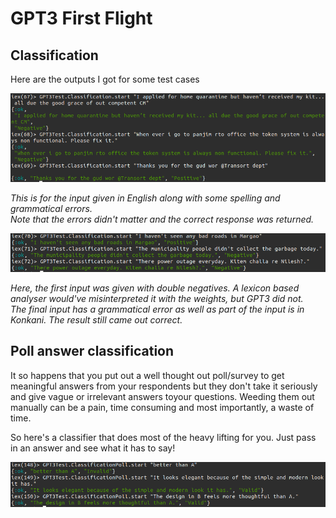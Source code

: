 # GPT3 First Flight
## Classification
Here are the outputs I got for some test cases

![Input in natural language](../../output_imgs/classification-english.png "Input in natural language")

*This is for the input given in English along with some spelling and grammatical errors.  
Note that the errors didn't matter and the correct response was returned.*

![Input in mixed languages](../../output_imgs/classification-mixed_langs.png "Input in mixed language")

*Here, the first input was given with double negatives. A lexicon based analyser would've misinterpreted it with the weights, but GPT3 did not.  
The final input has a grammatical error as well as part of the input is in Konkani. The result still came out correct.*

## Poll answer classification
It so happens that you put out a well thought out poll/survey to get meaningful answers from your respondents but they don't take it seriously
and give vague or irrelevant answers toyour questions. Weeding them out manually can be a pain, time consuming and most importantly, a waste of time.

So here's a classifier that does most of the heavy lifting for you. Just pass in an answer and see what it has to say!

!["Different poll answers and their result"](../../output_imgs/poll-answers.png "Different poll answers and their result")
